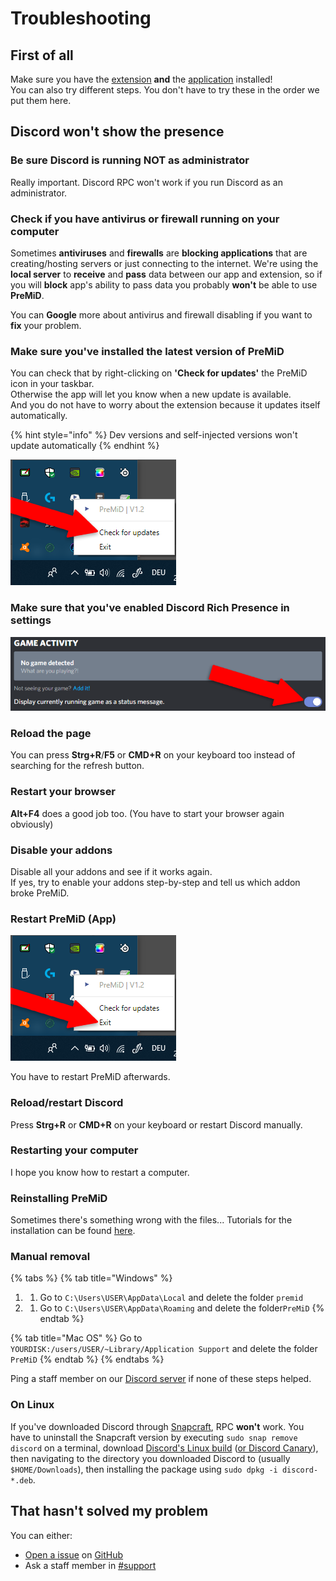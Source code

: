 # Troubleshooting

## **First of all**

Make sure you have the [extension](../installation/extension.md) **and** the [application](../installation/application.md) installed!  
You can also try different steps. You don't have to try these in the order we put them here.

## Discord won't show the presence

### Be sure Discord is running NOT as administrator

Really important. Discord RPC won't work if you run Discord as an administrator.

### Check if you have antivirus or firewall running on your computer

Sometimes **antiviruses** and **firewalls** are **blocking applications** that are creating/hosting servers or just connecting to the internet. We're using the **local server** to **receive** and **pass** data between our app and extension, so if you will **block** app's ability to pass data you probably **won't** be able to use **PreMiD**.

You can **Google** more about antivirus and firewall disabling if you want to **fix** your problem.

### Make sure you've installed the latest version of PreMiD

You can check that by right-clicking on **'Check for updates'** the PreMiD icon in your taskbar.  
Otherwise the app will let you know when a new update is available.  
And you do not have to worry about the extension because it updates itself automatically.

{% hint style="info" %}
Dev versions and self-injected versions won't update automatically
{% endhint %}

![Windows taskbar](../.gitbook/assets/checkforupdates.png)

### Make sure that you've enabled Discord Rich Presence in settings

![Discord Game Activity](../.gitbook/assets/gameactivity_edited.png)

### Reload the page

You can press **Strg+R**/**F5** or **CMD+R** on your keyboard too instead of searching for the refresh button.

### Restart your browser

**Alt+F4** does a good job too. \(You have to start your browser again obviously\)

### Disable your addons

Disable all your addons and see if it works again.  
If yes, try to enable your addons step-by-step and tell us which addon broke PreMiD.

### Restart PreMiD \(App\)

![Windows taskbar](../.gitbook/assets/exit.png)

You have to restart PreMiD afterwards.

### Reload/restart Discord

Press **Strg+R** or **CMD+R** on your keyboard or restart Discord manually.

### Restarting your computer

I hope you know how to restart a computer.

### Reinstalling PreMiD

Sometimes there's something wrong with the files... Tutorials for the installation can be found [here](../installation/application.md).

### Manual removal

{% tabs %}
{% tab title="Windows" %}
1. 1. Go to `C:\Users\USER\AppData\Local` and delete the folder `premid`
2. 1. Go to `C:\Users\USER\AppData\Roaming` and delete the folder`PreMiD`
{% endtab %}

{% tab title="Mac OS" %}
Go to `YOURDISK:/users/USER/~Library/Application Support` and delete the folder `PreMiD`
{% endtab %}
{% endtabs %}

Ping a staff member on our [Discord server](https://discord.gg/WvfVZ8T) if none of these steps helped.

### On Linux

If you've downloaded Discord through [Snapcraft](https://snapcraft.io), RPC **won't** work.
You have to uninstall the Snapcraft version by executing `sudo snap remove discord` on a terminal, download [Discord's Linux build](https://discordapp.com/api/download?platform=linux) \([or Discord Canary](https://discordapp.com/api/canary/download?platform=linux)\), then navigating to the directory you downloaded Discord to \(usually `$HOME/Downloads`\), then installing the package using `sudo dpkg -i discord-*.deb`.

## That hasn't solved my problem

You can either:

* [Open a issue](https://github.com/PreMiD/PreMiD/issues/new/choose) on [GitHub](https://github.com/PreMiD/PreMiD)
* Ask a staff member in [\#support](https://discord.gg/WvfVZ8T)

  


